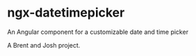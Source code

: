 # ngx-datetimepicker
An Angular component for a customizable date and time picker

A Brent and Josh project. 

